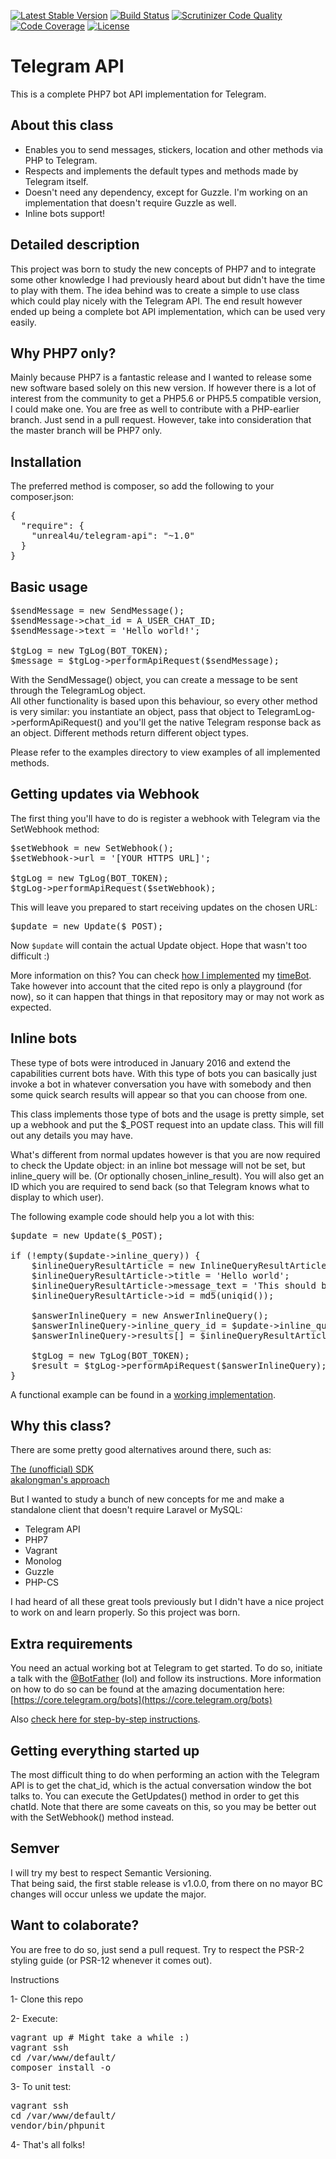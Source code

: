 [![Latest Stable Version](https://poser.pugx.org/unreal4u/telegram-api/v/stable)](https://packagist.org/packages/unreal4u/telegram-api)
[![Build Status](https://travis-ci.org/unreal4u/telegram-api.svg)](https://travis-ci.org/unreal4u/telegram-api)
[![Scrutinizer Code Quality](https://scrutinizer-ci.com/g/unreal4u/telegram-api/badges/quality-score.png?b=master)](https://scrutinizer-ci.com/g/unreal4u/telegram-api/?branch=master)
[![Code Coverage](https://scrutinizer-ci.com/g/unreal4u/telegram-api/badges/coverage.png?b=master)](https://scrutinizer-ci.com/g/unreal4u/telegram-api/?branch=master)
[![License](https://poser.pugx.org/unreal4u/telegram-api/license)](https://packagist.org/packages/unreal4u/telegram-api)

Telegram API 
======

This is a complete PHP7 bot API implementation for Telegram.

About this class
--------

* Enables you to send messages, stickers, location and other methods via PHP to Telegram.
* Respects and implements the default types and methods made by Telegram itself.
* Doesn't need any dependency, except for Guzzle. I'm working on an implementation that doesn't require Guzzle as well.
* Inline bots support!

Detailed description
---------

This project was born to study the new concepts of PHP7 and to integrate some other knowledge I had previously heard
about but didn't have the time to play with them. The idea behind was to create a simple to use class which could
play nicely with the Telegram API. The end result however ended up being a complete bot API implementation, which can be
used very easily.

Why PHP7 only?
----------

Mainly because PHP7 is a fantastic release and I wanted to release some new software based solely on this new version. 
If however there is a lot of interest from the community to get a PHP5.6 or PHP5.5 compatible version, I could make one.
You are free as well to contribute with a PHP-earlier branch. Just send in a pull request. However, take into 
consideration that the master branch will be PHP7 only.

Installation
----------

The preferred method is composer, so add the following to your composer.json:

<pre>
{
  "require": {
    "unreal4u/telegram-api": "~1.0"
  }
}
</pre>

Basic usage
----------

<pre>
$sendMessage = new SendMessage();
$sendMessage->chat_id = A_USER_CHAT_ID;
$sendMessage->text = 'Hello world!';

$tgLog = new TgLog(BOT_TOKEN);
$message = $tgLog->performApiRequest($sendMessage);
</pre>

With the SendMessage() object, you can create a message to be sent through the TelegramLog object.  
All other functionality is based upon this behaviour, so every other method is very similar: you instantiate an object, 
pass that object to TelegramLog->performApiRequest() and you'll get the native Telegram response back as an object. 
Different methods return different object types. 

Please refer to the examples directory to view examples of all implemented methods.

Getting updates via Webhook
---------

The first thing you'll have to do is register a webhook with Telegram via the SetWebhook method:

<pre>
$setWebhook = new SetWebhook();
$setWebhook->url = '[YOUR HTTPS URL]';

$tgLog = new TgLog(BOT_TOKEN);
$tgLog->performApiRequest($setWebhook);
</pre>

This will leave you prepared to start receiving updates on the chosen URL: 

<pre>
$update = new Update($_POST);
</pre>

Now <code>$update</code> will contain the actual Update object. Hope that wasn't too difficult :)

More information on this? You can check [how I implemented](https://github.com/unreal4u/tg-timebot) my 
[timeBot](https://telegram.me/TheTimeBot). Take however into account that the cited repo is only a playground (for now), 
so it can happen that things in that repository may or may not work as expected.

Inline bots
----------

These type of bots were introduced in January 2016 and extend the capabilities current bots have. With this type of bots
you can basically just invoke a bot in whatever conversation you have with somebody and then some quick search results
will appear so that you can choose from one.

This class implements those type of bots and the usage is pretty simple, set up a webhook and put the $_POST request
into an update class. This will fill out any details you may have. 

What's different from normal updates however is that you are now required to check the Update object: in an inline bot
message will not be set, but inline_query will be. (Or optionally chosen_inline_result). You will also get an ID which
you are required to send back (so that Telegram knows what to display to which user). 

The following example code should help you a lot with this: 

<pre>
$update = new Update($_POST);

if (!empty($update->inline_query)) {
    $inlineQueryResultArticle = new InlineQueryResultArticle();
    $inlineQueryResultArticle->title = 'Hello world';
    $inlineQueryResultArticle->message_text = 'This should be interesting';
    $inlineQueryResultArticle->id = md5(uniqid());
    
    $answerInlineQuery = new AnswerInlineQuery();
    $answerInlineQuery->inline_query_id = $update->inline_query->id;
    $answerInlineQuery->results[] = $inlineQueryResultArticle;
    
    $tgLog = new TgLog(BOT_TOKEN);
    $result = $tgLog->performApiRequest($answerInlineQuery);
}
</pre>

A functional example can be found in a [working implementation](https://github.com/unreal4u/tg-timebot).

Why this class?
----------

There are some pretty good alternatives around there, such as: 

[The (unofficial) SDK](https://github.com/irazasyed/telegram-bot-sdk)  
[akalongman's approach](https://github.com/akalongman/php-telegram-bot)

But I wanted to study a bunch of new concepts for me and make a standalone client that doesn't require Laravel or MySQL: 

* Telegram API
* PHP7
* Vagrant
* Monolog
* Guzzle
* PHP-CS

I had heard of all these great tools previously but I didn't have a nice project to work on and learn properly. So this
project was born. 

Extra requirements
----------

You need an actual working bot at Telegram to get started. To do so, initiate a talk with the 
[@BotFather](https://telegram.me/botfather) (lol) and follow its instructions. More information on how to do so can be 
found at the amazing documentation here: [https://core.telegram.org/bots](https://core.telegram.org/bots)

Also [check here for step-by-step instructions](https://github.com/akalongman/php-telegram-bot/blob/master/README.md).

Getting everything started up
-----------

The most difficult thing to do when performing an action with the Telegram API is to get the chat_id, which is the 
actual conversation window the bot talks to. You can execute the GetUpdates() method in order to get this chatId. Note
that there are some caveats on this, so you may be better out with the SetWebhook() method instead. 

Semver
-----------

I will try my best to respect Semantic Versioning.  
That being said, the first stable release is v1.0.0, from there on no mayor BC changes will occur unless we update
the major.

Want to colaborate?
-----------

You are free to do so, just send a pull request. Try to respect the PSR-2 styling guide (or PSR-12 whenever it comes 
out). 

Instructions

1- Clone this repo

2- Execute: 
<pre>
vagrant up # Might take a while :)
vagrant ssh
cd /var/www/default/
composer install -o
</pre>

3- To unit test:
<pre>
vagrant ssh
cd /var/www/default/
vendor/bin/phpunit
</pre>

4- That's all folks!
